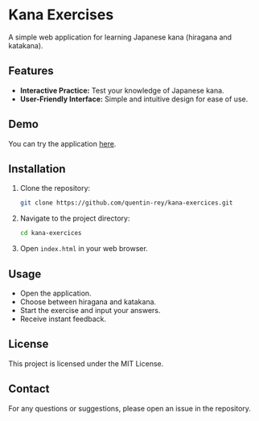 # Kana Exercises

A simple web application for learning Japanese kana (hiragana and katakana).

## Features

- **Interactive Practice:** Test your knowledge of Japanese kana.
- **User-Friendly Interface:** Simple and intuitive design for ease of use.

## Demo

You can try the application [here](https://quentin-rey.github.io/kana-exercices/).

## Installation

1. Clone the repository:

    ```sh
    git clone https://github.com/quentin-rey/kana-exercices.git
    ```

2. Navigate to the project directory:

    ```sh
    cd kana-exercices
    ```

3. Open `index.html` in your web browser.

## Usage

- Open the application.
- Choose between hiragana and katakana.
- Start the exercise and input your answers.
- Receive instant feedback.

## License

This project is licensed under the MIT License.

## Contact

For any questions or suggestions, please open an issue in the repository.
